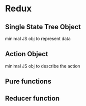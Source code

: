 # Redux

## Single State Tree Object
minimal JS obj to represent data

## Action Object
minimal JS obj to describe the action

## Pure functions

## Reducer function

## 